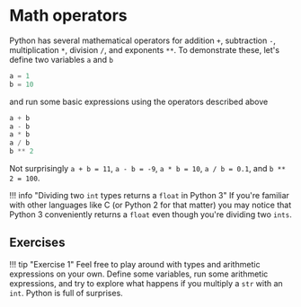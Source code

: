# Math operators

Python has several mathematical operators for addition `+`, subtraction 
`-`, multiplication `*`, division `/`, and exponents `**`. To demonstrate 
these, let's define two variables `a` and `b`

```python
a = 1
b = 10
```

and run some basic expressions using the operators described above

```python
a + b
a - b
a * b
a / b
b ** 2
```

Not surprisingly `a + b = 11`, `a - b = -9`, `a * b = 10`, `a / b = 0.1`, and 
`b ** 2 = 100`. 

!!! info "Dividing two `int` types returns a `float` in Python 3"
    If you're familiar with other languages like C (or Python 2 for that matter) 
    you may notice that Python 3 conveniently returns a `float` even though 
    you're dividing two `ints`. 

## Exercises

!!! tip "Exercise 1"
    Feel free to play around with types and arithmetic expressions on your own. 
    Define some variables, run some arithmetic expressions, and try to explore 
    what happens if you multiply a `str` with an `int`. Python is full of 
    surprises.
